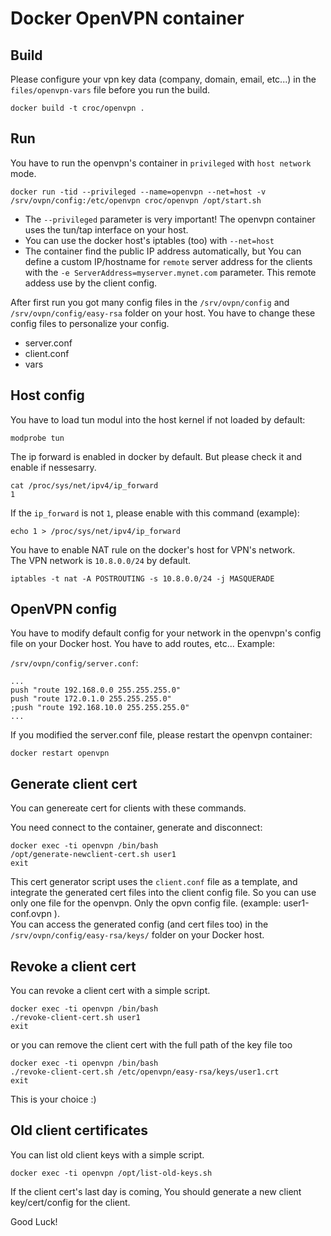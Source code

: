 # Docker OpenVPN container

## Build

Please configure your vpn key data (company, domain, email, etc...) in the `files/openvpn-vars` file before you run the build.

```
docker build -t croc/openvpn .
```

## Run

You have to run the openvpn's container in `privileged` with `host network` mode.

```
docker run -tid --privileged --name=openvpn --net=host -v /srv/ovpn/config:/etc/openvpn croc/openvpn /opt/start.sh
```

  - The `--privileged` parameter is very important! The openvpn container uses the tun/tap interface on your host.
  - You can use the docker host's iptables (too) with `--net=host`
  - The container find the public IP address automatically, but You can define a custom IP/hostname for `remote` server address for the clients with the `-e ServerAddress=myserver.mynet.com` parameter. This remote addess use by the client config.

After first run you got many config files in the `/srv/ovpn/config` and `/srv/ovpn/config/easy-rsa` folder on your host. You have to change these config files to personalize your config.

  - server.conf
  - client.conf
  - vars

## Host config

You have to load tun modul into the host kernel if not loaded by default:

```
modprobe tun
```

The ip forward is enabled in docker by default. But please check it and enable if nessesarry.

```
cat /proc/sys/net/ipv4/ip_forward
1
```

If the `ip_forward` is not `1`, please enable with this command (example):

```
echo 1 > /proc/sys/net/ipv4/ip_forward
```

You have to enable NAT rule on the docker's host for VPN's network.  
The VPN network is `10.8.0.0/24` by default.

```
iptables -t nat -A POSTROUTING -s 10.8.0.0/24 -j MASQUERADE
```

## OpenVPN config

You have to modify default config for your network in the openvpn's config file on your Docker host.
You have to add routes, etc... Example:

`/srv/ovpn/config/server.conf`:

```
...
push "route 192.168.0.0 255.255.255.0"
push "route 172.0.1.0 255.255.255.0"
;push "route 192.168.10.0 255.255.255.0"
...
```

If you modified the server.conf file, please restart the openvpn container:

```
docker restart openvpn
```

## Generate client cert

You can genereate cert for clients with these commands.

You need connect to the container, generate and disconnect:

```
docker exec -ti openvpn /bin/bash
/opt/generate-newclient-cert.sh user1
exit
```

This cert generator script uses the `client.conf` file as a template, and integrate the generated cert files into the client config file. So you can use only one file for the openvpn. Only the opvn config file. (example: user1-conf.ovpn ).  
You can access the generated config (and cert files too) in the `/srv/ovpn/config/easy-rsa/keys/` folder on your Docker host.

## Revoke a client cert

You can revoke a client cert with a simple script.

```
docker exec -ti openvpn /bin/bash
./revoke-client-cert.sh user1 
exit
```

or you can remove the client cert with the full path of the key file too

```
docker exec -ti openvpn /bin/bash
./revoke-client-cert.sh /etc/openvpn/easy-rsa/keys/user1.crt
exit
```

This is your choice :)

## Old client certificates

You can list old client keys with a simple script.

```
docker exec -ti openvpn /opt/list-old-keys.sh
```

If the client cert's last day is coming, You should generate a new client key/cert/config for the client.





Good Luck!
